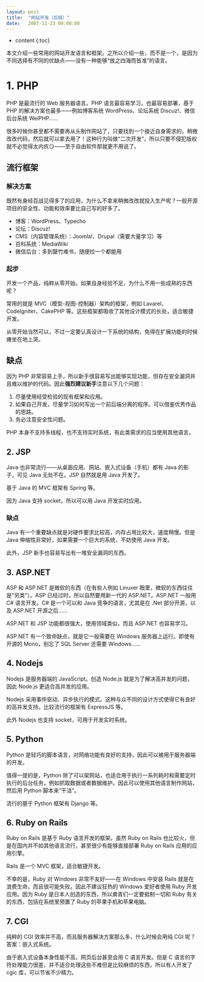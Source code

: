 ```yaml
---
layout: post
title:  "网站开发（后端）"
date:   2007-12-23 00:00:00
---
```

* content
{:toc}

本文介绍一些常用的网站开发语言和框架。之所以介绍一些，而不是一个，是因为不同选择有不同的优缺点——没有一种能够“放之四海而皆准”的语言。

# 1. PHP

PHP 是最流行的 Web 服务器语言。PHP 语言最容易学习，也最容易部署，基于 PHP 的解决方案也最多——例如博客系统 WordPress、论坛系统 Discuz!、微信后台系统 WeiPHP……

很多时候你甚至都不需要再从头制作网站了，只要找到一个接近自身需求的，稍微改改代码，然后就可以拿去用了！这种行为叫做“二次开发”，所以只要不侵犯版权就不必觉得太内疚:smirk:——至于自由软件那就更不用说了。

## 流行框架

### 解决方案

既然有身经百战见得多了的应用，为什么不拿来稍微改改就投入生产呢？一般开源项目的安全性、功能和效率要比自己写的好多了。

* 博客：WordPress、Typecho
* 论坛：Discuz!
* CMS（内容管理系统）：Joomla!、Drupal（需要大量学习）等
* 百科系统：MediaWiki
* 微信后台：多到罄竹难书，随便捡一个都能用

### 起步

开发一个产品，纯粹从零开始，如果自身经验不足，为什么不用一些成熟的东西呢？

常用的就是 MVC（模型-视图-控制器）架构的框架，例如 Lavarel、CodeIgniter、CakePHP 等。这些框架都吸收了其他设计模式的长处，适合敏捷开发。

从零开始当然可以，不过一定要认真设计一下系统的结构，免得在扩展功能的时候瘫坐在地上哭。

## 缺点

因为 PHP 非常容易上手，所以新手很容易写出能够实现功能，但存在安全漏洞并且难以维护的代码。因此**强烈建议新手**注意以下几个问题：

1. 尽量使用经受检验的现有框架和应用。
2. 如果自己开发，尽量学习如何写出一个前后端分离的程序。可以借鉴优秀作品的思路。
3. 务必注意安全性问题。

PHP 本身不支持多线程，也不支持实时系统，有此类需求的应当使用其他语言。

## 2. JSP

Java 也非常流行——从桌面应用、网站、嵌入式设备（手机）都有 Java 的影子，可见 Java 无处不在。JSP 自然就是用 Java 开发了。

基于 Java 的 MVC 框架有 Spring 等。

因为 Java 支持 socket，所以可以用 Java 开发实时应用。

### 缺点

Java 有一个重要缺点就是对硬件要求比较高，内存占用比较大，速度稍慢。但是 Java 伸缩性非常好，如果需要一个巨大的系统，不妨使用 Java 开发。

此外，JSP 新手也容易写出有一堆安全漏洞的东西。

## 3. ASP.NET

ASP 和 ASP.NET 是微软的东西（在有些人例如 Linuxer 眼里，微软的东西往往是"另类"）。ASP 已经过时，所以自然要用新一代的 ASP.NET。ASP.NET 一般用 C# 语言开发。C# 是一个可以和 Java 竞争的语言，尤其是在 .Net 部分开源，以及 ASP.NET 开源之后……

ASP.NET 和 JSP 功能都很强大，使用领域类似，而且 ASP.NET 也容易学习。

ASP.NET 有一个致命缺点，就是它一般需要在 Windows 服务器上运行。即使有开源的 Mono，别忘了 SQL Server 还需要 Windows……

## 4. Nodejs

Nodejs 是服务器端的 JavaScript。创造 Node.js 就是为了解决高并发的问题，因此 Node.js 更适合高并发的应用。

Nodejs 采用事件驱动、异步执行的模式。这种与众不同的设计方式使得它有良好的高并发支持。比较流行的框架有 ExpressJS 等。

此外 Nodejs 也支持 socket，可用于开发实时系统。

## 5. Python

Python 是轻巧的脚本语言，对网络功能有良好的支持，因此可以被用于服务器端的开发。

值得一提的是，Python 除了可以架网站，也适合用于执行一系列耗时和需要定时执行的后台任务，例如抓取数据或者数据维护。因此可以使用其他语言制作网站，然后用 Python 脚本来“干活”。

流行的基于 Python 框架有 Django 等。

## 6. Ruby on Rails

Ruby on Rails 是基于 Ruby 语言开发的框架。虽然 Ruby on Rails 也比较火，但是在国内并不如其他语言流行，甚至很少有能够直接部署 Ruby on Rails 应用的应用引擎。

Rails 是一个 MVC 框架，适合敏捷开发。

不幸的是，Ruby 对 Windows 非常不友好——在 Windows 中安装 Rails 就是在浪费生命，而且很可能失败。因此不建议狂热的 Windows 爱好者使用 Ruby 开发应用。<span class="blackout">因为 Ruby 是日本人创造的东西，所以粪青们一定要抵制一切和 Ruby 有关的东西，包括在系统里预置了 Ruby 的苹果手机和苹果电脑。</span>

## 7. CGI

纯粹的 CGI 效率并不高，而且服务器解决方案那么多，什么时候会用纯 CGI 呢？答案：嵌入式系统。

由于嵌入式设备本身性能不高，网页后台甚至会用 C 语言开发。但是 C 语言的字符处理能力很差，并不适合处理这些不难但是比较麻烦的东西，所以有人开发了 cgic 库，可以节省不少精力。
